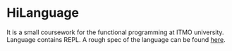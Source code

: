 # HiLanguage
It is a small coursework for the functional programming at ITMO university.
Language contains REPL. A rough spec of the language can be found [here](spec.md).